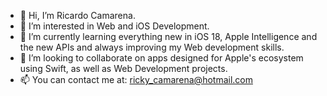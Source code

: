 - 👋 Hi, I’m Ricardo Camarena.
- 👀 I’m interested in Web and iOS Development.
- 🌱 I’m currently learning everything new in iOS 18, Apple Intelligence and the new APIs and always improving my Web development skills.
- 💞️ I’m looking to collaborate on apps designed for Apple's ecosystem using Swift, as well as Web Development projects.
- 📫 You can contact me at: ricky_camarena@hotmail.com

<!---
R3Camarena/R3Camarena is a ✨ special ✨ repository because its `README.md` (this file) appears on your GitHub profile.
You can click the Preview link to take a look at your changes.
--->
